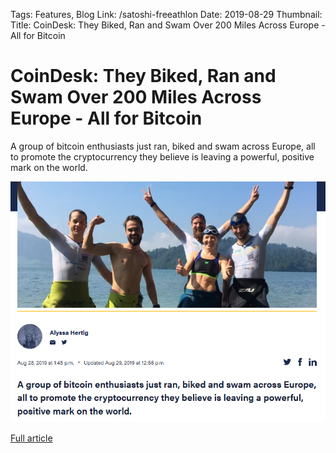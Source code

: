 Tags: Features, Blog
Link: /satoshi-freeathlon
Date: 2019-08-29
Thumbnail: 
Title: CoinDesk: They Biked, Ran and Swam Over 200 Miles Across Europe - All for Bitcoin

# CoinDesk: They Biked, Ran and Swam Over 200 Miles Across Europe - All for Bitcoin

A group of bitcoin enthusiasts just ran, biked and swam across Europe, all to promote the cryptocurrency they believe is leaving a powerful, positive mark on the world.

[![Satoshi Freeathlon on CoinDesk](assets/_F001-Satoshi-Freeathlon-190829.png)](https://www.coindesk.com/they-biked-ran-and-swam-over-200-miles-across-europe-all-for-bitcoin)

[Full article](https://www.coindesk.com/they-biked-ran-and-swam-over-200-miles-across-europe-all-for-bitcoin)
